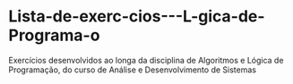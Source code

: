# Lista-de-exerc-cios---L-gica-de-Programa-o
Exercícios desenvolvidos ao longa da disciplina de Algoritmos e Lógica de Programação, do curso de Análise e Desenvolvimento de Sistemas

